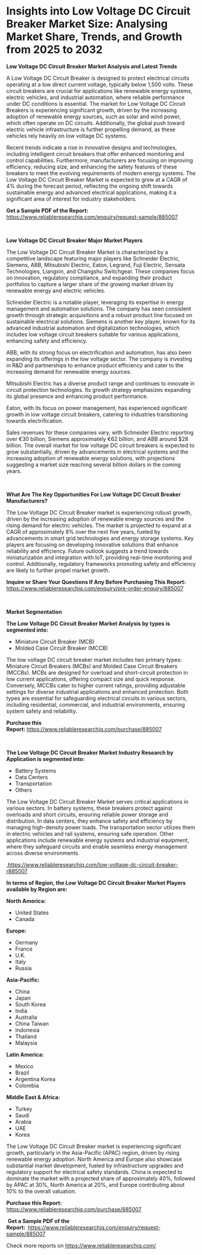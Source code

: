 <p><h1>Insights into Low Voltage DC Circuit Breaker Market Size: Analysing Market Share, Trends, and Growth from 2025 to 2032</h1></p><p><strong>Low Voltage DC Circuit Breaker Market Analysis and Latest Trends</strong></p>
<p><p>A Low Voltage DC Circuit Breaker is designed to protect electrical circuits operating at a low direct current voltage, typically below 1,500 volts. These circuit breakers are crucial for applications like renewable energy systems, electric vehicles, and industrial automation, where reliable performance under DC conditions is essential. The market for Low Voltage DC Circuit Breakers is experiencing significant growth, driven by the increasing adoption of renewable energy sources, such as solar and wind power, which often operate on DC circuits. Additionally, the global push toward electric vehicle infrastructure is further propelling demand, as these vehicles rely heavily on low voltage DC systems.</p><p>Recent trends indicate a rise in innovative designs and technologies, including intelligent circuit breakers that offer enhanced monitoring and control capabilities. Furthermore, manufacturers are focusing on improving efficiency, reducing size, and enhancing the safety features of these breakers to meet the evolving requirements of modern energy systems. The Low Voltage DC Circuit Breaker Market is expected to grow at a CAGR of 4% during the forecast period, reflecting the ongoing shift towards sustainable energy and advanced electrical applications, making it a significant area of interest for industry stakeholders.</p></p>
<p><strong>Get a Sample PDF of the Report:&nbsp;</strong> <a href="https://www.reliableresearchiq.com/enquiry/request-sample/885007?utm_campaign=3136&utm_medium=2&utm_source=Github&utm_content=ia&utm_term=07042025&utm_id=low-voltage-dc-circuit-breaker">https://www.reliableresearchiq.com/enquiry/request-sample/885007</a></p>
<p>&nbsp;</p>
<p><strong>Low Voltage DC Circuit Breaker Major Market Players</strong></p>
<p><p>The Low Voltage DC Circuit Breaker Market is characterized by a competitive landscape featuring major players like Schneider Electric, Siemens, ABB, Mitsubishi Electric, Eaton, Legrand, Fuji Electric, Sensata Technologies, Liangxin, and Changshu Switchgear. These companies focus on innovation, regulatory compliance, and expanding their product portfolios to capture a larger share of the growing market driven by renewable energy and electric vehicles.</p><p>Schneider Electric is a notable player, leveraging its expertise in energy management and automation solutions. The company has seen consistent growth through strategic acquisitions and a robust product line focused on sustainable electrical solutions. Siemens is another key player, known for its advanced industrial automation and digitalization technologies, which includes low voltage circuit breakers suitable for various applications, enhancing safety and efficiency.</p><p>ABB, with its strong focus on electrification and automation, has also been expanding its offerings in the low voltage sector. The company is investing in R&D and partnerships to enhance product efficiency and cater to the increasing demand for renewable energy sources.</p><p>Mitsubishi Electric has a diverse product range and continues to innovate in circuit protection technologies. Its growth strategy emphasizes expanding its global presence and enhancing product performance.</p><p>Eaton, with its focus on power management, has experienced significant growth in low voltage circuit breakers, catering to industries transitioning towards electrification.</p><p>Sales revenues for these companies vary, with Schneider Electric reporting over €30 billion, Siemens approximately €62 billion, and ABB around $28 billion. The overall market for low voltage DC circuit breakers is expected to grow substantially, driven by advancements in electrical systems and the increasing adoption of renewable energy solutions, with projections suggesting a market size reaching several billion dollars in the coming years.</p></p>
<p>&nbsp;</p>
<p><strong>What Are The Key Opportunities For Low Voltage DC Circuit Breaker Manufacturers?</strong></p>
<p><p>The Low Voltage DC Circuit Breaker market is experiencing robust growth, driven by the increasing adoption of renewable energy sources and the rising demand for electric vehicles. The market is projected to expand at a CAGR of approximately 8% over the next five years, fueled by advancements in smart grid technologies and energy storage systems. Key players are focusing on developing innovative solutions that enhance reliability and efficiency. Future outlook suggests a trend towards miniaturization and integration with IoT, providing real-time monitoring and control. Additionally, regulatory frameworks promoting safety and efficiency are likely to further propel market growth.</p></p>
<p><strong>Inquire or Share Your Questions If Any Before Purchasing This Report:</strong> <a href="https://www.reliableresearchiq.com/enquiry/pre-order-enquiry/885007?utm_campaign=3136&utm_medium=2&utm_source=Github&utm_content=ia&utm_term=07042025&utm_id=low-voltage-dc-circuit-breaker">https://www.reliableresearchiq.com/enquiry/pre-order-enquiry/885007</a></p>
<p>&nbsp;</p>
<p><strong>Market Segmentation</strong></p>
<p><strong>The Low Voltage DC Circuit Breaker Market Analysis by types is segmented into:</strong></p>
<p><ul><li>Miniature Circuit Breaker (MCB)</li><li>Molded Case Circuit Breaker (MCCB)</li></ul></p>
<p><p>The low voltage DC circuit breaker market includes two primary types: Miniature Circuit Breakers (MCBs) and Molded Case Circuit Breakers (MCCBs). MCBs are designed for overload and short-circuit protection in low current applications, offering compact size and quick response. Conversely, MCCBs cater to higher current ratings, providing adjustable settings for diverse industrial applications and enhanced protection. Both types are essential for safeguarding electrical circuits in various sectors, including residential, commercial, and industrial environments, ensuring system safety and reliability.</p></p>
<p><strong>Purchase this Report:&nbsp;</strong><a href="https://www.reliableresearchiq.com/purchase/885007?utm_campaign=3136&utm_medium=2&utm_source=Github&utm_content=ia&utm_term=07042025&utm_id=low-voltage-dc-circuit-breaker">https://www.reliableresearchiq.com/purchase/885007</a></p>
<p>&nbsp;</p>
<p><strong>The Low Voltage DC Circuit Breaker Market Industry Research by Application is segmented into:</strong></p>
<p><ul><li>Battery Systems</li><li>Data Centers</li><li>Transportation</li><li>Others</li></ul></p>
<p><p>The Low Voltage DC Circuit Breaker Market serves critical applications in various sectors. In battery systems, these breakers protect against overloads and short circuits, ensuring reliable power storage and distribution. In data centers, they enhance safety and efficiency by managing high-density power loads. The transportation sector utilizes them in electric vehicles and rail systems, ensuring safe operation. Other applications include renewable energy systems and industrial equipment, where they safeguard circuits and enable seamless energy management across diverse environments.</p></p>
<p><a href="https://www.reliableresearchiq.com/low-voltage-dc-circuit-breaker-r885007?utm_campaign=3136&utm_medium=2&utm_source=Github&utm_content=ia&utm_term=07042025&utm_id=low-voltage-dc-circuit-breaker">&nbsp;https://www.reliableresearchiq.com/low-voltage-dc-circuit-breaker-r885007</a></p>
<p><strong>In terms of Region, the Low Voltage DC Circuit Breaker Market Players available by Region are:</strong></p>
<p>
    <p> <strong> North America: </strong>
        <ul>
            <li>United States</li>
            <li>Canada</li>
        </ul>
        </p> 
    <p> <strong> Europe: </strong>
        <ul>
            <li>Germany</li>
            <li>France</li>
            <li>U.K.</li>
            <li>Italy</li>
            <li>Russia</li>
        </ul>
        </p> 
    <p> <strong> Asia-Pacific: </strong>
        <ul>
            <li>China</li>
            <li>Japan</li>
            <li>South Korea</li>
            <li>India</li>
            <li>Australia</li>
            <li>China Taiwan</li>
            <li>Indonesia</li>
            <li>Thailand</li>
            <li>Malaysia</li>
        </ul>
        </p> 
    <p> <strong> Latin America: </strong>
        <ul>
            <li>Mexico</li>
            <li>Brazil</li>
            <li>Argentina Korea</li>
            <li>Colombia</li>
        </ul>
        </p> 
    <p> <strong> Middle East & Africa: </strong>
        <ul>
            <li>Turkey</li>
            <li>Saudi</li>
            <li>Arabia</li>
            <li>UAE</li>
            <li>Korea</li>
        </ul>
    </p>
    </p>
<p><p>The Low Voltage DC Circuit Breaker market is experiencing significant growth, particularly in the Asia-Pacific (APAC) region, driven by rising renewable energy adoption. North America and Europe also showcase substantial market development, fueled by infrastructure upgrades and regulatory support for electrical safety standards. China is expected to dominate the market with a projected share of approximately 40%, followed by APAC at 30%, North America at 20%, and Europe contributing about 10% to the overall valuation.</p></p>
<p><strong>Purchase this Report: </strong><a href="https://www.reliableresearchiq.com/purchase/885007?utm_campaign=3136&utm_medium=2&utm_source=Github&utm_content=ia&utm_term=07042025&utm_id=low-voltage-dc-circuit-breaker">https://www.reliableresearchiq.com/purchase/885007</a></p>
<p>&nbsp;<strong>Get a Sample PDF of the Report:&nbsp;&nbsp;</strong><a href="https://www.reliableresearchiq.com/enquiry/request-sample/885007?utm_campaign=3136&utm_medium=2&utm_source=Github&utm_content=ia&utm_term=07042025&utm_id=low-voltage-dc-circuit-breaker">https://www.reliableresearchiq.com/enquiry/request-sample/885007</a></p>
<p><strong></strong></p>
<p>Check more reports on <a href="https://www.reliableresearchiq.com/?utm_campaign=3136&utm_medium=2&utm_source=Github&utm_content=ia&utm_term=07042025&utm_id=low-voltage-dc-circuit-breaker">https://www.reliableresearchiq.com/</a></p>